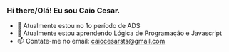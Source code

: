 ### Hi there/Olá! Eu sou Caio Cesar.

- 🔭 Atualmente estou no 1o período de ADS
- 🌱 Atualmente estou aprendendo Lógica de Programação e Javascript
- 📫 Contate-me no email: caiocesarsts@gmail.com 

